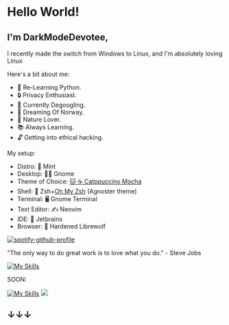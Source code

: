 # Hello World!
## I'm DarkModeDevotee, 
I recently made the switch from Windows to Linux, and I'm absolutely loving Linux 

Here's a bit about me:

- 🌱 Re-Learning Python.
- 🔒 Privacy Enthusiast.
- 🛑 Currently Degoogling.
- 🌌 Dreaming Of Norway.
- 🌲 Nature Lover.
- 📚 Always Learning.
- 🔓 Getting into ethical hacking.


My setup:
- Distro: 🌿 Mint
- Desktop: 🧙‍♂️ Gnome
- Theme of Choice: [🐱 ☕️ Catppuccino Mocha](https://github.com/catppuccin/catppuccin)
- Shell: 🐚 Zsh+[Oh My Zsh](https://github.com/ohmyzsh/ohmyzsh) (Agnoster theme)
- Terminal: 🖥️ Gnome Terminal
- Text Editor: ✍️ Neovim
- IDE: 🧠 Jetbrains
- Browser: 🦊 Hardened Librewolf

[![spotify-github-profile](https://spotify-github-profile.vercel.app/api/view?uid=31eqq5xxgji4ywbcei7345374b6m&cover_image=true&theme=default&show_offline=true&background_color=121212&interchange=true&bar_color=ffffff&bar_color_cover=true)](https://spotify-github-profile.vercel.app/api/view?uid=31eqq5xxgji4ywbcei7345374b6m&redirect=true)

"The only way to do great work is to love what you do." - Steve Jobs 

[![My Skills](https://skillicons.dev/icons?i=md,neovim,linux,unreal,py,idea)](https://skillicons.dev)

SOON:

[![My Skills](https://skillicons.dev/icons?i=bash)](https://skillicons.dev)
![](https://hit.yhype.me/github/profile?user_id=84683430)
## ↓↓↓
